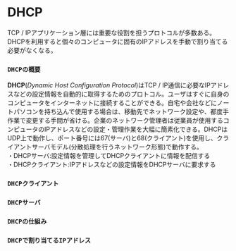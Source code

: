 # DHCP
TCP / IPアプリケーション層には重要な役割を担うプロトコルが多数ある。DHCPを利用すると個々のコンピュータに固有のIPアドレスを手動で割り当てる必要がなくなる。

### `DHCPの概要`
**DHCP**(*Dynamic Host Configuration Protocol*)はTCP / IP通信に必要なIPアドレスなどの設定情報を自動的に取得するためのプロトコル。ユーザはすぐに自身のコンピュータをインターネットに接続することができる。自宅や会社などにノートパソコンを持ち込んで使用する場合は、移動先でネットワーク設定や、都度手作業で変更する手間が省ける。企業のネットワーク管理者は従業員が使用するコンピュータのIPアドレスなどの設定・管理作業を大幅に簡素化できる。DHCPはUDP上で動作し、ポート番号には67(サーバ)と68(クライアント)を使用し、クライアントサーバモデル(分散処理を行うネットワーク形態)で動作する。  
・DHCPサーバ:設定情報を管理してDHCPクライアントに情報を配信する  
・DHCPクライアント:IPアドレスなどの設定情報をDHCPサーバに要求する

### `DHCPクライアント`

### `DHCPサーバ`

### `DHCPの仕組み`

### `DHCPで割り当てるIPアドレス`
